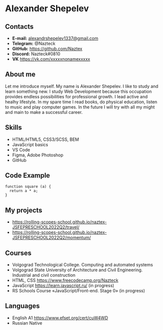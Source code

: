 # Alexander Shepelev
## Contacts
* **E-mail:** alexandrshepelev1337@gmail.com
* **Telegram:** @Nazteck
* **GitHub:** https://github.com/Naztex
* **Discord:** Nazteck#0810
* **VK** https://vk.com/xxxxxnonamexxxxx
## About me
Let me introduce myself. My name is Alexander Shepelev. I like to study and learn something new. I study Web Development because this occupation provides endless possibilities for professional growth. I lead active and healhy lifestyle. In my spare time I read books, do physical education, listen to music and play computer games. In the future I will try with all my might and main to make a successful career.
## Skills
* HTML/HTML5, CSS3/SCSS, BEM
* JavaScript basics
* VS Code
* Figma, Adobe Photoshop
* GitHub
## Code Example
```
function square (a) {
  return a * a;   
}
```
## My projects
* https://rolling-scopes-school.github.io/naztex-JSFEPRESCHOOL2022Q2/travel/
* https://rolling-scopes-school.github.io/naztex-JSFEPRESCHOOL2022Q2/momentum/
## Courses
* Volgograd Technological College. Computing and automated systems
* Volgograd State University of Architecture and Civil Engineering. Industrial and civil construction
* HTML, CSS https://www.freecodecamp.org/Nazteck
* JavaScript https://learn.javascript.ru/ (in progress)
* RS Schools Course «JavaScript/Front-end. Stage 0» (in progress)
## Languages
* English A1 https://www.efset.org/cert/cuW4WD
* Russian Native

